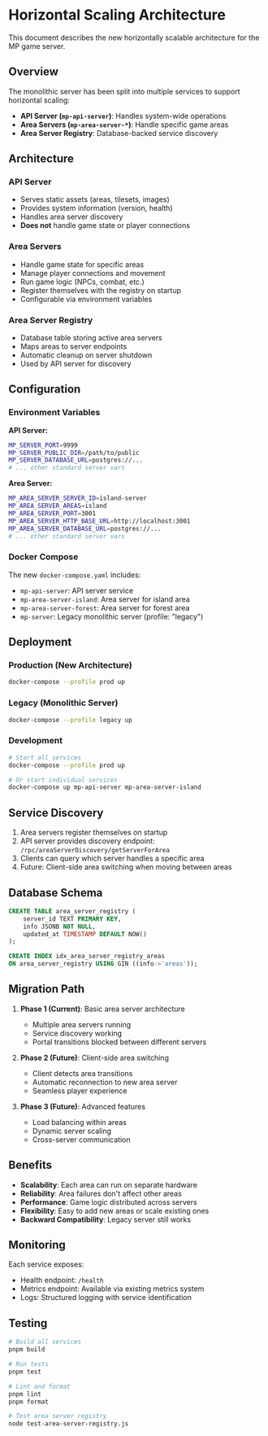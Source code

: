 # Horizontal Scaling Architecture

This document describes the new horizontally scalable architecture for the MP game server.

## Overview

The monolithic server has been split into multiple services to support horizontal scaling:

- **API Server (`mp-api-server`)**: Handles system-wide operations
- **Area Servers (`mp-area-server-*`)**: Handle specific game areas
- **Area Server Registry**: Database-backed service discovery

## Architecture

### API Server

- Serves static assets (areas, tilesets, images)
- Provides system information (version, health)
- Handles area server discovery
- **Does not** handle game state or player connections

### Area Servers

- Handle game state for specific areas
- Manage player connections and movement
- Run game logic (NPCs, combat, etc.)
- Register themselves with the registry on startup
- Configurable via environment variables

### Area Server Registry

- Database table storing active area servers
- Maps areas to server endpoints
- Automatic cleanup on server shutdown
- Used by API server for discovery

## Configuration

### Environment Variables

**API Server:**

```bash
MP_SERVER_PORT=9999
MP_SERVER_PUBLIC_DIR=/path/to/public
MP_SERVER_DATABASE_URL=postgres://...
# ... other standard server vars
```

**Area Server:**

```bash
MP_AREA_SERVER_SERVER_ID=island-server
MP_AREA_SERVER_AREAS=island
MP_AREA_SERVER_PORT=3001
MP_AREA_SERVER_HTTP_BASE_URL=http://localhost:3001
MP_AREA_SERVER_DATABASE_URL=postgres://...
# ... other standard server vars
```

### Docker Compose

The new `docker-compose.yaml` includes:

- `mp-api-server`: API server service
- `mp-area-server-island`: Area server for island area
- `mp-area-server-forest`: Area server for forest area
- `mp-server`: Legacy monolithic server (profile: "legacy")

## Deployment

### Production (New Architecture)

```bash
docker-compose --profile prod up
```

### Legacy (Monolithic Server)

```bash
docker-compose --profile legacy up
```

### Development

```bash
# Start all services
docker-compose --profile prod up

# Or start individual services
docker-compose up mp-api-server mp-area-server-island
```

## Service Discovery

1. Area servers register themselves on startup
2. API server provides discovery endpoint: `/rpc/areaServerDiscovery/getServerForArea`
3. Clients can query which server handles a specific area
4. Future: Client-side area switching when moving between areas

## Database Schema

```sql
CREATE TABLE area_server_registry (
    server_id TEXT PRIMARY KEY,
    info JSONB NOT NULL,
    updated_at TIMESTAMP DEFAULT NOW()
);

CREATE INDEX idx_area_server_registry_areas
ON area_server_registry USING GIN ((info->'areas'));
```

## Migration Path

1. **Phase 1 (Current)**: Basic area server architecture

   - Multiple area servers running
   - Service discovery working
   - Portal transitions blocked between different servers

2. **Phase 2 (Future)**: Client-side area switching

   - Client detects area transitions
   - Automatic reconnection to new area server
   - Seamless player experience

3. **Phase 3 (Future)**: Advanced features
   - Load balancing within areas
   - Dynamic server scaling
   - Cross-server communication

## Benefits

- **Scalability**: Each area can run on separate hardware
- **Reliability**: Area failures don't affect other areas
- **Performance**: Game logic distributed across servers
- **Flexibility**: Easy to add new areas or scale existing ones
- **Backward Compatibility**: Legacy server still works

## Monitoring

Each service exposes:

- Health endpoint: `/health`
- Metrics endpoint: Available via existing metrics system
- Logs: Structured logging with service identification

## Testing

```bash
# Build all services
pnpm build

# Run tests
pnpm test

# Lint and format
pnpm lint
pnpm format

# Test area server registry
node test-area-server-registry.js
```
